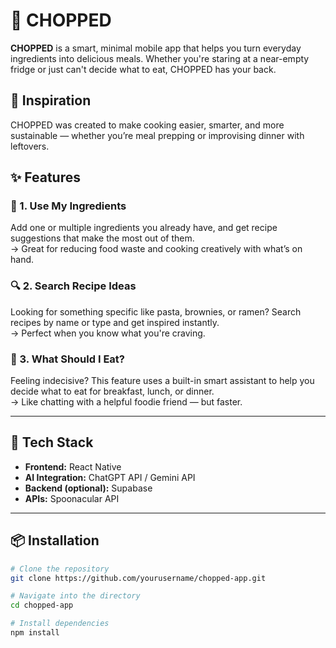 # 🥕 CHOPPED

**CHOPPED** is a smart, minimal mobile app that helps you turn everyday ingredients into delicious meals. Whether you're staring at a near-empty fridge or just can't decide what to eat, CHOPPED has your back.

## 🧠 Inspiration
CHOPPED was created to make cooking easier, smarter, and more sustainable — whether you’re meal prepping or improvising dinner with leftovers.

## ✨ Features

### 🧺 1. Use My Ingredients  
Add one or multiple ingredients you already have, and get recipe suggestions that make the most out of them.  
→ Great for reducing food waste and cooking creatively with what’s on hand.

### 🔍 2. Search Recipe Ideas  
Looking for something specific like pasta, brownies, or ramen? Search recipes by name or type and get inspired instantly.  
→ Perfect when you know what you're craving.

### 🤔 3. What Should I Eat?  
Feeling indecisive? This feature uses a built-in smart assistant to help you decide what to eat for breakfast, lunch, or dinner.  
→ Like chatting with a helpful foodie friend — but faster.

---

## 🚀 Tech Stack

- **Frontend:** React Native  
- **AI Integration:** ChatGPT API / Gemini API 
- **Backend (optional):**  Supabase 
- **APIs:** Spoonacular API 

---

## 📦 Installation

```bash
# Clone the repository
git clone https://github.com/yourusername/chopped-app.git

# Navigate into the directory
cd chopped-app

# Install dependencies 
npm install
